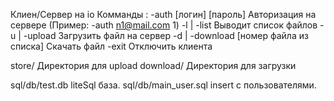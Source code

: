 Клиен/Сервер на io
Комманды :
-auth [логин] [пароль]                              Авторизация на сервере (Пример: -auth n1@mail.com 1)
-l | -list                                          Выводит список файлов
-u | -upload                                        Загрузить файл на сервер
-d | -download [номер файла из списка]              Скачать файл
-exit                                               Отключить клиента


store/      Директория для upload
download/   Директория для загрузки

sql/db/test.db liteSql база.
sql/db/main_user.sql insert с пользователями.